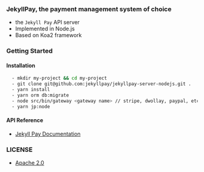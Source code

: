 ### JekyllPay, the payment management system of choice
 - the `Jekyll Pay` API server
 - Implemented in Node.js
 - Based on Koa2 framework

### Getting Started

#### Installation

```bash
  - mkdir my-project && cd my-project
  - git clone git@github.com:jekyllpay/jekyllpay-server-nodejs.git .
  - yarn install
  - yarn orm db:migrate
  - node src/bin/gateway <gateway name> // stripe, dwollay, paypal, etc
  - yarn jp:node
```

#### API Reference
 - [Jekyll Pay Documentation](https://docs.jekyllpay.com)

### LICENSE
 - [Apache 2.0](LICENSE)